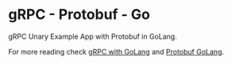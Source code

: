 # gRPC - Protobuf - Go

gRPC Unary Example App with Protobuf in GoLang.

For more reading check [gRPC with GoLang](https://medium.com/p/41d0d332745d) and [Protobuf GoLang](https://medium.com/p/9d9b4ed53149).
